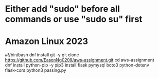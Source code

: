 # Either add "sudo" before all commands or use "sudo su" first
# Amazon Linux 2023

#!/bin/bash
dnf install git -y
git clone https://github.com/EasonNg0209/aws-assignment.git
cd aws-assignment
dnf install python-pip -y
pip3 install flask pymysql boto3 python-dotenv flask-cors
python3 passing.py
